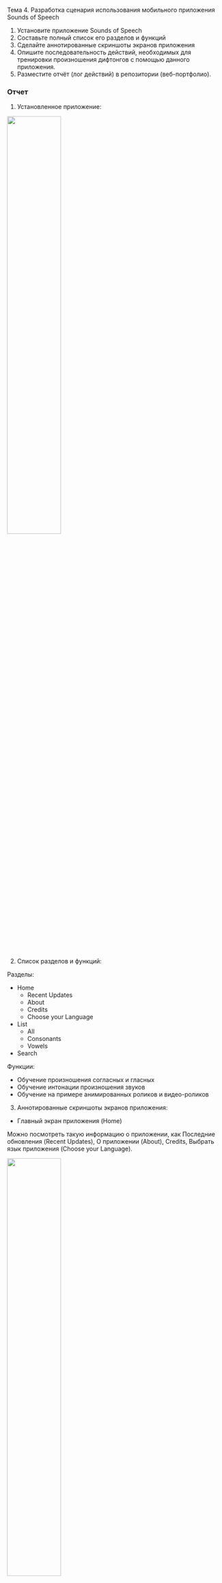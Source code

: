Тема 4. Разработка сценария использования мобильного приложения Sounds of Speech
1. Установите приложение Sounds of Speech
2. Составьте полный список его разделов и функций
3. Сделайте аннотированные скриншоты экранов приложения
4. Опишите последовательность действий, необходимых для тренировки
произношения дифтонгов с помощью данного приложения.
5. Разместите отчёт (лог действий) в репозитории (веб-портфолио).

### Отчет

1. Установленное приложение:

<img src="https://github.com/MarinaSvistunova/itLang/blob/master/img/2019-12-17%2023-38-29.PNG" width="50%">


2. Список разделов и функций:

Разделы:

- Home
  - Recent Updates
  - About
  - Credits
  - Choose your Language
- List
  - All
  - Consonants
  - Vowels
- Search

Функции:

- Обучение произношения согласных и гласных
- Обучение интонации произношения звуков
- Обучение на примере анимированных роликов и видео-роликов

3. Аннотированные скриншоты экранов приложения:

- Главный экран приложения (Home)

Можно посмотреть такую информацию о приложении, как Последние обновления (Recent Updates), О приложении (About), Credits, Выбрать язык приложения (Choose your Language).

<img src="https://github.com/MarinaSvistunova/itLang/blob/master/img/2019-12-17%2023-11-48.PNG" width="50%">

- Полный список букв (List -> All)

В списке представлены все согласные и гласные. При переходе на любую из букв начинается обучение произношению. 

<img src="https://github.com/MarinaSvistunova/itLang/blob/master/img/2019-12-17%2023-11-56.PNG" width="50%">

Например, выберем букву "p":

Первой открывается вкладка анимации (Animation), которую можно просмотреть после нажатия кнопки play:

<img src="https://github.com/MarinaSvistunova/itLang/blob/master/img/2019-12-17%2023-12-03.PNG" width="50%">

Вторая вкладка - видео (Video). После нажатия кноки проигрывания можно просмотреть видео с реальным человеком, произносящим букву.

Третья вкладка - аннотация (Annotation). Прокручивая инструкцию кнопками Previous и Next можно подробно рассмотреть, как произносят звуки.

<img src="https://github.com/MarinaSvistunova/itLang/blob/master/img/2019-12-17%2023-12-14.PNG" width="50%">

- Список согласных букв (List -> Consonants)

Согласные расписаны по категориям.

<img src="https://github.com/MarinaSvistunova/itLang/blob/master/img/2019-12-17%2023-12-55.PNG" width="50%">

Переход на отдельную букву аналогичен разделу полного списка букв (List -> All).

- Список гласных букв (List -> Consonants)

Гласные расписаны по категориям.

<img src="https://github.com/MarinaSvistunova/itLang/blob/master/img/2019-12-17%2023-13-01.PNG" width="50%">

Переход на отдельную букву аналогичен разделу полного списка букв (List -> All).

- Поиск (Search)

На вкладке можно в строке поиска вбить любое интересующее произношением слово и получить разбиение данного слова на звуки, на которые можно перейти для изучения:

<img src="https://github.com/MarinaSvistunova/itLang/blob/master/img/2019-12-17%2023-15-03.PNG" width="50%">

4. Gоследовательность действий, необходимых для тренировки произношения дифтонгов с помощью данного приложения:

- Перейти пути: List -> Vowels
- Пролистать раздел до подраздела Diphthongs

<img src="https://github.com/MarinaSvistunova/itLang/blob/master/img/2019-12-17%2023-13-14.PNG" width="50%">

- Выбрать один из предложенных дифтонгов и просмотреть анимацию:

<img src="https://github.com/MarinaSvistunova/itLang/blob/master/img/2019-12-17%2023-13-23.PNG" width="50%">

- Посмотреть видео на вкладке Video:

<img src="https://github.com/MarinaSvistunova/itLang/blob/master/img/2019-12-17%2023-13-27.PNG" width="50%">

- Пролистать Annotations:

<img src="https://github.com/MarinaSvistunova/itLang/blob/master/img/2019-12-17%2023-13-31.PNG" width="50%"><img src="https://github.com/MarinaSvistunova/itLang/blob/master/img/2019-12-17%2023-13-37.PNG" width="50%"><img src="https://github.com/MarinaSvistunova/itLang/blob/master/img/2019-12-17%2023-13-40.PNG" width="50%"><img src="https://github.com/MarinaSvistunova/itLang/blob/master/img/2019-12-17%2023-13-43.PNG" width="50%"><img src="https://github.com/MarinaSvistunova/itLang/blob/master/img/2019-12-17%2023-13-46.PNG" width="50%"><img src="https://github.com/MarinaSvistunova/itLang/blob/master/img/2019-12-17%2023-13-50.PNG" width="50%">

